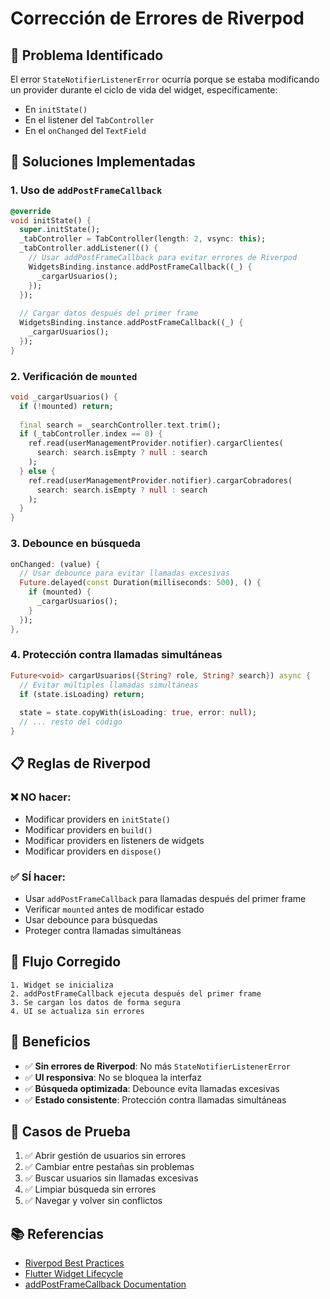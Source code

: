 # Corrección de Errores de Riverpod

## 🚨 Problema Identificado

El error `StateNotifierListenerError` ocurría porque se estaba modificando un provider durante el ciclo de vida del widget, específicamente:

- En `initState()`
- En el listener del `TabController`
- En el `onChanged` del `TextField`

## 🔧 Soluciones Implementadas

### 1. **Uso de `addPostFrameCallback`**

```dart
@override
void initState() {
  super.initState();
  _tabController = TabController(length: 2, vsync: this);
  _tabController.addListener(() {
    // Usar addPostFrameCallback para evitar errores de Riverpod
    WidgetsBinding.instance.addPostFrameCallback((_) {
      _cargarUsuarios();
    });
  });
  
  // Cargar datos después del primer frame
  WidgetsBinding.instance.addPostFrameCallback((_) {
    _cargarUsuarios();
  });
}
```

### 2. **Verificación de `mounted`**

```dart
void _cargarUsuarios() {
  if (!mounted) return;
  
  final search = _searchController.text.trim();
  if (_tabController.index == 0) {
    ref.read(userManagementProvider.notifier).cargarClientes(
      search: search.isEmpty ? null : search
    );
  } else {
    ref.read(userManagementProvider.notifier).cargarCobradores(
      search: search.isEmpty ? null : search
    );
  }
}
```

### 3. **Debounce en búsqueda**

```dart
onChanged: (value) {
  // Usar debounce para evitar llamadas excesivas
  Future.delayed(const Duration(milliseconds: 500), () {
    if (mounted) {
      _cargarUsuarios();
    }
  });
},
```

### 4. **Protección contra llamadas simultáneas**

```dart
Future<void> cargarUsuarios({String? role, String? search}) async {
  // Evitar múltiples llamadas simultáneas
  if (state.isLoading) return;
  
  state = state.copyWith(isLoading: true, error: null);
  // ... resto del código
}
```

## 📋 Reglas de Riverpod

### **❌ NO hacer:**

- Modificar providers en `initState()`
- Modificar providers en `build()`
- Modificar providers en listeners de widgets
- Modificar providers en `dispose()`

### **✅ SÍ hacer:**

- Usar `addPostFrameCallback` para llamadas después del primer frame
- Verificar `mounted` antes de modificar estado
- Usar debounce para búsquedas
- Proteger contra llamadas simultáneas

## 🔄 Flujo Corregido

```
1. Widget se inicializa
2. addPostFrameCallback ejecuta después del primer frame
3. Se cargan los datos de forma segura
4. UI se actualiza sin errores
```

## 🎯 Beneficios

- ✅ **Sin errores de Riverpod**: No más `StateNotifierListenerError`
- ✅ **UI responsiva**: No se bloquea la interfaz
- ✅ **Búsqueda optimizada**: Debounce evita llamadas excesivas
- ✅ **Estado consistente**: Protección contra llamadas simultáneas

## 🧪 Casos de Prueba

1. ✅ Abrir gestión de usuarios sin errores
2. ✅ Cambiar entre pestañas sin problemas
3. ✅ Buscar usuarios sin llamadas excesivas
4. ✅ Limpiar búsqueda sin errores
5. ✅ Navegar y volver sin conflictos

## 📚 Referencias

- [Riverpod Best Practices](https://riverpod.dev/docs/concepts/reading)
- [Flutter Widget Lifecycle](https://docs.flutter.dev/development/ui/widgets-intro#widget-lifecycle)
- [addPostFrameCallback Documentation](https://api.flutter.dev/flutter/scheduler/SchedulerBinding/addPostFrameCallback.html) 